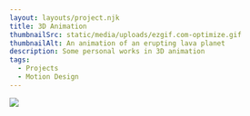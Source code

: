 ```yaml
---
layout: layouts/project.njk
title: 3D Animation
thumbnailSrc: static/media/uploads/ezgif.com-optimize.gif
thumbnailAlt: An animation of an erupting lava planet
description: Some personal works in 3D animation
tags:
  - Projects
  - Motion Design
---
```

![](static/media/uploads/ezgif-4-0addf3bd874d.gif)